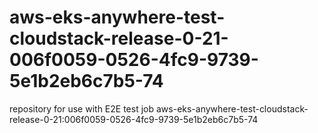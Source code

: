 # aws-eks-anywhere-test-cloudstack-release-0-21-006f0059-0526-4fc9-9739-5e1b2eb6c7b5-74
repository for use with E2E test job aws-eks-anywhere-test-cloudstack-release-0-21:006f0059-0526-4fc9-9739-5e1b2eb6c7b5-74
